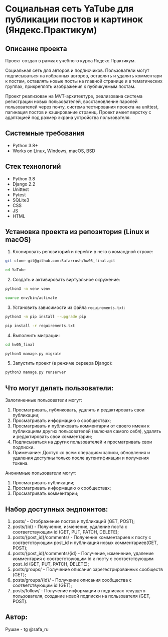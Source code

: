 Социальная сеть YaTube для публикации постов и картинок (Яндекс.Практикум)
=====

Описание проекта
----------
Проект создан в рамках учебного курса Яндекс.Практикум.

Социальная сеть для авторов и подписчиков. Пользователи могут подписываться на избранных авторов, оставлять и удалять комментари к постам, оставлять новые посты на главной странице и в тематических группах, прикреплять изображения к публикуемым постам. 

Проект реализован на MVT-архитектуре, реализована система регистрации новых пользователей, восстановление паролей пользователей через почту, система тестирования проекта на unittest, пагинация постов и кэширование страниц. Проект имеет верстку с адаптацией под размер экрана устройства пользователя.

Системные требования
----------
* Python 3.8+
* Works on Linux, Windows, macOS, BSD

Стек технологий
----------
* Python 3.8
* Django 2.2 
* Unittest
* Pytest
* SQLite3
* CSS
* JS
* HTML

Установка проекта из репозитория (Linux и macOS)
----------

1. Клонировать репозиторий и перейти в него в командной строке:
```bash
git clone git@github.com:Safarrush/hw05_final.git

cd YaTube
```
2. Cоздать и активировать виртуальное окружение:
```bash
python3 -m venv venv

source env/bin/activate
```
3. Установить зависимости из файла ```requirements.txt```:
```bash
python3 -m pip install --upgrade pip

pip install -r requirements.txt
```
4. Выполнить миграции:
```bash
cd hw05_final

python3 manage.py migrate
```
5. Запустить проект (в режиме сервера Django):
```bash
python3 manage.py runserver
```
Что могут делать пользователи:
----------
Залогиненные пользователи могут:

1. Просматривать, публиковать, удалять и редактировать свои публикации;
2. Просматривать информацию о сообществах;
3. Просматривать и публиковать комментарии от своего имени к публикациям других пользователей (включая самого себя), удалять и редактировать свои комментарии;
4. Подписываться на других пользователей и просматривать свои подписки.
5. Примечание: Доступ ко всем операциям записи, обновления и удаления доступны только после аутентификации и получения токена.

Анонимные пользователи могут:

1. Просматривать публикации;
2. Просматривать информацию о сообществах;
3. Просматривать комментарии;

Набор доступных эндпоинтов:
----------

1. posts/ - Отображение постов и публикаций (GET, POST);
2. posts/{id} - Получение, изменение, удаление поста с соответствующим id (GET, PUT, PATCH, DELETE);
3. posts/{post_id}/comments/ - Получение комментариев к посту с соответствующим post_id и публикация новых комментариев(GET, POST);
4. posts/{post_id}/comments/{id} - Получение, изменение, удаление комментария с соответствующим id к посту с соответствующим post_id (GET, PUT, PATCH, DELETE);
5. posts/groups/ - Получение описания зарегестрированных сообществ (GET);
6. posts/groups/{id}/ - Получение описания сообщества с соответствующим id (GET);
7. posts/follow/ - Получение информации о подписках текущего пользователя, создание новой подписки на пользователя (GET, POST).

Автор:
----------
Рушан - tg @safa_ru
